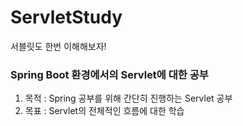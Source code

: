 # ServletStudy
서블릿도 한번 이해해보자!


### Spring Boot 환경에서의 Servlet에 대한 공부 
1. 목적 : Spring 공부를 위해 간단히 진행하는 Servlet 공부 
2. 목표 : Servlet의 전체적인 흐름에 대한 학습 
